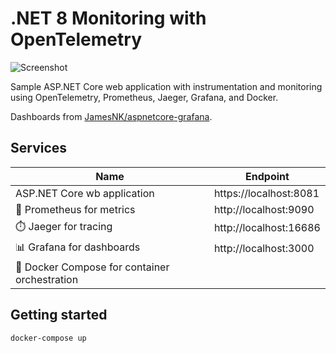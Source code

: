 # .NET 8 Monitoring with OpenTelemetry

![Screenshot](https://github.com/sgbj/dotnet-monitoring/assets/5178445/21954115-2806-468f-a295-c0d5336eab36)

Sample ASP.NET Core web application with instrumentation and monitoring using OpenTelemetry, Prometheus, Jaeger, Grafana, and Docker.

Dashboards from [JamesNK/aspnetcore-grafana](https://github.com/JamesNK/aspnetcore-grafana).

## Services

| Name | Endpoint |
|---|---|
| ASP.NET Core wb application | https://localhost:8081 |
| 📏 Prometheus for metrics | http://localhost:9090 |
| ⏱️ Jaeger for tracing | http://localhost:16686 |
| 📊 Grafana for dashboards | http://localhost:3000
| 🐋 Docker Compose for container orchestration | |

## Getting started

```bash
docker-compose up
```

